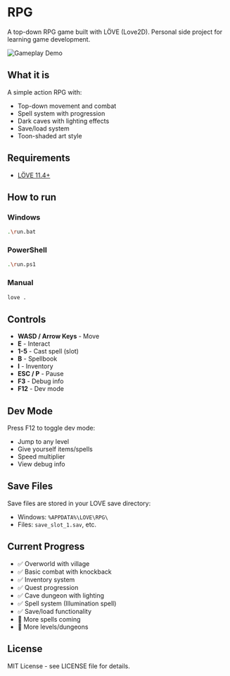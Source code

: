 # RPG

A top-down RPG game built with LÖVE (Love2D). Personal side project for learning game development.

![Gameplay Demo](assets/demo/rpg.gif)

## What it is

A simple action RPG with:
- Top-down movement and combat
- Spell system with progression
- Dark caves with lighting effects
- Save/load system
- Toon-shaded art style

## Requirements

- [LÖVE 11.4+](https://love2d.org/)

## How to run

### Windows
```bash
.\run.bat
```

### PowerShell
```bash
.\run.ps1
```

### Manual
```bash
love .
```

## Controls

- **WASD / Arrow Keys** - Move
- **E** - Interact
- **1-5** - Cast spell (slot)
- **B** - Spellbook
- **I** - Inventory
- **ESC / P** - Pause
- **F3** - Debug info
- **F12** - Dev mode

## Dev Mode

Press F12 to toggle dev mode:
- Jump to any level
- Give yourself items/spells
- Speed multiplier
- View debug info

## Save Files

Save files are stored in your LOVE save directory:
- Windows: `%APPDATA%\LOVE\RPG\`
- Files: `save_slot_1.sav`, etc.

## Current Progress

- ✅ Overworld with village
- ✅ Basic combat with knockback
- ✅ Inventory system
- ✅ Quest progression
- ✅ Cave dungeon with lighting
- ✅ Spell system (Illumination spell)
- ✅ Save/load functionality
- 🚧 More spells coming
- 🚧 More levels/dungeons

## License

MIT License - see LICENSE file for details.

